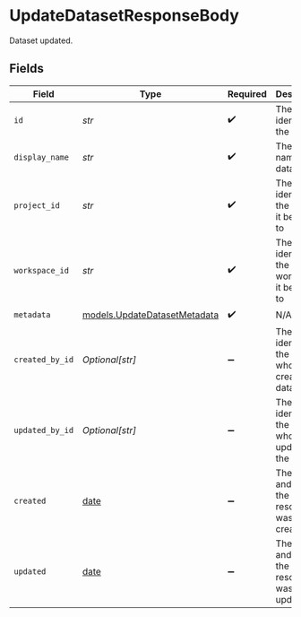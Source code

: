 # UpdateDatasetResponseBody

Dataset updated.


## Fields

| Field                                                                | Type                                                                 | Required                                                             | Description                                                          |
| -------------------------------------------------------------------- | -------------------------------------------------------------------- | -------------------------------------------------------------------- | -------------------------------------------------------------------- |
| `id`                                                                 | *str*                                                                | :heavy_check_mark:                                                   | The unique identifier of the dataset                                 |
| `display_name`                                                       | *str*                                                                | :heavy_check_mark:                                                   | The display name of the dataset                                      |
| `project_id`                                                         | *str*                                                                | :heavy_check_mark:                                                   | The unique identifier of the project it belongs to                   |
| `workspace_id`                                                       | *str*                                                                | :heavy_check_mark:                                                   | The unique identifier of the workspace it belongs to                 |
| `metadata`                                                           | [models.UpdateDatasetMetadata](../models/updatedatasetmetadata.md)   | :heavy_check_mark:                                                   | N/A                                                                  |
| `created_by_id`                                                      | *Optional[str]*                                                      | :heavy_minus_sign:                                                   | The unique identifier of the user who created the dataset            |
| `updated_by_id`                                                      | *Optional[str]*                                                      | :heavy_minus_sign:                                                   | The unique identifier of the user who last updated the dataset       |
| `created`                                                            | [date](https://docs.python.org/3/library/datetime.html#date-objects) | :heavy_minus_sign:                                                   | The date and time the resource was created                           |
| `updated`                                                            | [date](https://docs.python.org/3/library/datetime.html#date-objects) | :heavy_minus_sign:                                                   | The date and time the resource was last updated                      |